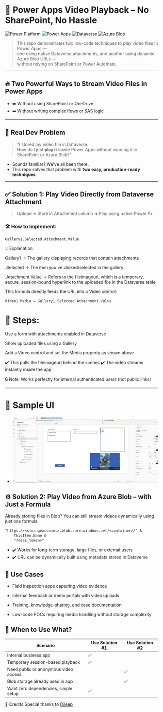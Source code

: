 
# 🎥 Power Apps Video Playback – No SharePoint, No Hassle

![Power Platform](https://img.shields.io/badge/Microsoft-Power%20Platform-6A5ACD?logo=powerapps&logoColor=white)
![Power Apps](https://img.shields.io/badge/Power%20Apps-CanvasApp-purple?logo=powerapps)
![Dataverse](https://img.shields.io/badge/Dataverse-Attachments-green)
![Azure Blob](https://img.shields.io/badge/Azure-BlobStorage-blue)

> This repo demonstrates two low-code techniques to play video files in Power Apps —  
> one using native Dataverse attachments, and another using dynamic Azure Blob URLs —  
> without relying on SharePoint or Power Automate.

---

## 🔥 Two Powerful Ways to Stream Video Files in Power Apps

- ➡️ Without using SharePoint or OneDrive  
- ➡️ Without writing complex flows or SAS logic

---

## 🧩 Real Dev Problem

> "I stored my video file in Dataverse.  
> How do I just **play it** inside Power Apps without sending it to SharePoint or Azure Blob?"

- Sounds familiar? We've all been there.  
- This repo solves that problem with **two easy, production-ready techniques**.

---

## ✅ Solution 1: Play Video Directly from Dataverse Attachment

> Upload ➜ Store in Attachment column ➜ Play using native Power Fx


### 🛠 How to Implement:

```
Gallery1.Selected.Attachment.Value
```

💡 Explanation:

Gallery1 → The gallery displaying records that contain attachments

.Selected → The item you’ve clicked/selected in the gallery

.Attachment.Value → Refers to the fileimageurl, which is a temporary, secure, session-bound hyperlink to the uploaded file in the Dataverse table

This formula directly feeds the URL into a Video control:

```
Video1.Media = Gallery1.Selected.Attachment.Value
```
#  🔧 Steps:
Use a form with attachments enabled in Dataverse

Show uploaded files using a Gallery

Add a Video control and set the Media property as shown above

✔️ This pulls the fileimageurl behind the scenes
✔️ The video streams instantly inside the app

🔒 Note: Works perfectly for internal authenticated users (not public links)

---
# 📸 Sample UI

- ![Video playback from Dataverse](https://github.com/vasavisuggala/PowerApps-dataverse-or-blob-video-player/blob/screenshots/dataverse-video-ui.png)


## ⚙️ Solution 2: Play Video from Azure Blob – with Just a Formula
Already storing files in Blob? You can still stream videos dynamically using just one formula.
```
"https://<storageaccount>.blob.core.windows.net/<container>/" & 
    ThisItem.Name & 
    "?<sas_token>"
```
- ✔️ Works for long-term storage, large files, or external users
- ✔️ URL can be dynamically built using metadata stored in Dataverse

## 🎯 Use Cases

- Field inspection apps capturing video evidence

- Internal feedback or demo portals with video uploads

- Training, knowledge-sharing, and case documentation

- Low-code POCs requiring media handling without storage complexity

## 🧠 When to Use What?

| Scenario                              | Use Solution #1 | Use Solution #2 |
| ------------------------------------- | --------------- | --------------- |
| Internal business app                 | ✅               |                 |
| Temporary session-based playback      | ✅               |                 |
| Need public or anonymous video access |                 | ✅               |
| Blob storage already used in app      |                 | ✅               |
| Want zero dependencies, simple setup  | ✅               |                 |


🙌 Credits
Special thanks to  [Dileep](https://www.linkedin.com/in/dileepsuggala/)

